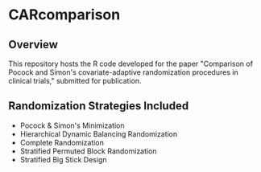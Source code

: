 # CARcomparison

## Overview
This repository hosts the R code developed for the paper "Comparison of Pocock and Simon's covariate-adaptive randomization procedures in clinical trials," submitted for publication.

## Randomization Strategies Included
- Pocock & Simon's Minimization
- Hierarchical Dynamic Balancing Randomization
- Complete Randomization
- Stratified Permuted Block Randomization
- Stratified Big Stick Design
